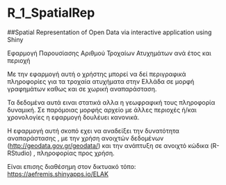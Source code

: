 # R_1_SpatialRep

##Spatial Representation of Open Data via interactive application using Shiny	

Eφαρμογή Παρουσίασης Αριθμού Τροχαίων Ατυχημάτων
ανά έτος και περιοχή

Με την εφαρμογή αυτή  ο χρήστης μπορεί να δεί περιγραφικά 
πληροφορίες για τα τροχαία ατυχήματα στην Ελλάδα σε μορφή γραφημάτων 
καθως και σε χωρική αναπαράσταση.

Τα δεδομένα αυτά ειναι στατικά αλλα η γεωφραφική τους πληροφορία δυναμική.
Σε παρόμοιας μορφής αρχείο με άλλες περιοχές ή/και χρονολογίες η εφαρμογή δουλέυει κανονικά.

Η εφαρμογή αυτή σκοπό εχει να αναδείξει την δυνατότητα αναπαράστασης ,
με την χρήση ανοιχτών δεδομένων (http://geodata.gov.gr/geodata/)
και την ανάπτυξη σε ανοιχτό κώδικα (R-RStudio) ,
πληροφορίας προς χρήση.

Είναι επισης διαθέσημη στον δικτυακό τόπο: https://aefremis.shinyapps.io/ELAK 
